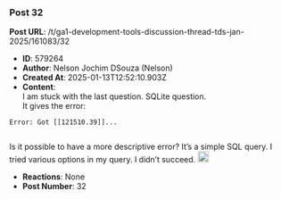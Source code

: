 ### Post 32
**Post URL**: /t/ga1-development-tools-discussion-thread-tds-jan-2025/161083/32
- **ID**: 579264
- **Author**: Nelson Jochim DSouza (Nelson)
- **Created At**: 2025-01-13T12:52:10.903Z
- **Content**:  
  I am stuck with the last question. SQLite question.<br>
It gives the error:
<pre><code class="lang-auto">Error: Got [[121510.39]]...

</code></pre>
Is it possible to have a more descriptive error? It’s a simple SQL query. I tried various options in my query. I didn’t succeed. <img src="https://emoji.discourse-cdn.com/google/thinking.png?v=12" title=":thinking:" class="emoji" alt=":thinking:" loading="lazy" width="20" height="20">
- **Reactions**: None
- **Post Number**: 32

